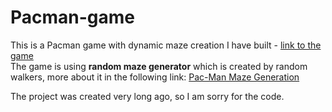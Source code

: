 # Pacman-game
This is a Pacman game with dynamic maze creation I have built - [link to the game](https://sapphire-jasper-magnolia.glitch.me/)<br>
The game is using <b>random maze generator</b> which is created by random walkers, more about it in the following link: [Pac-Man Maze Generation](https://www.contralogic.com/2d-pac-man-style-maze-generation/)

The project was created very long ago, so I am sorry for the code.
